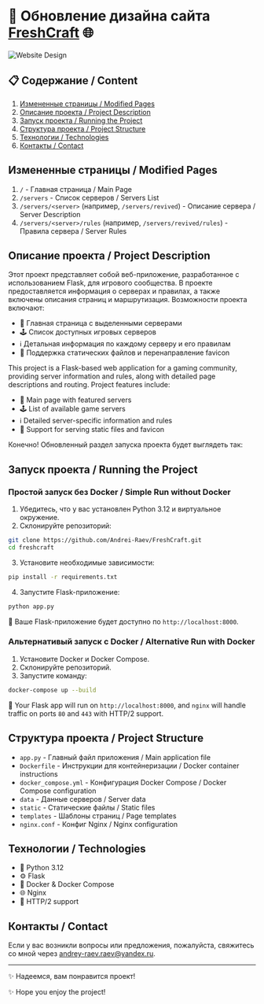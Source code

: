 # 🎨 Обновление дизайна сайта [FreshCraft](https://freshcraft.org/) 🌐

![Website Design](https://freshcraft.org/assets/images/logos/minecraft_fresh.png)

## 📋 Содержание / Content

1. [Измененные страницы / Modified Pages](#измененные-страницы--modified-pages)
2. [Описание проекта / Project Description](#описание-проекта--project-description)
3. [Запуск проекта / Running the Project](#запуск-проекта--running-the-project)
4. [Структура проекта / Project Structure](#структура-проекта--project-structure)
5. [Технологии / Technologies](#технологии--technologies)
6. [Контакты / Contact](#контакты--contact)

## Измененные страницы / Modified Pages

1. `/` - Главная страница / Main Page
2. `/servers` - Список серверов / Servers List
3. `/servers/<server>` (например, `/servers/revived`) - Описание сервера / Server Description
4. `/servers/<server>/rules` (например, `/servers/revived/rules`) - Правила сервера / Server Rules

## Описание проекта / Project Description

Этот проект представляет собой веб-приложение, разработанное с использованием Flask, для игрового сообщества. В проекте
предоставляется информация о серверах и правилах, а также включены описания страниц и маршрутизация. Возможности проекта
включают:

- 🌟 Главная страница с выделенными серверами
- 🕹️ Список доступных игровых серверов
- ℹ️ Детальная информация по каждому серверу и его правилам
- 📁 Поддержка статических файлов и перенаправление favicon

This project is a Flask-based web application for a gaming community, providing server information and rules, along with
detailed page descriptions and routing. Project features include:

- 🌟 Main page with featured servers
- 🕹️ List of available game servers
- ℹ️ Detailed server-specific information and rules
- 📁 Support for serving static files and favicon

Конечно! Обновленный раздел запуска проекта будет выглядеть так:

## Запуск проекта / Running the Project

### Простой запуск без Docker / Simple Run without Docker

1. Убедитесь, что у вас установлен Python 3.12 и виртуальное окружение.
2. Склонируйте репозиторий:

```bash
git clone https://github.com/Andrei-Raev/FreshCraft.git
cd freshcraft
```

3. Установите необходимые зависимости:

```bash
pip install -r requirements.txt
```

4. Запустите Flask-приложение:

```bash
python app.py
```

🌿 Ваше Flask-приложение будет доступно по `http://localhost:8000`.

### Альтернативый запуск с Docker / Alternative Run with Docker

1. Установите Docker и Docker Compose.
2. Склонируйте репозиторий.
3. Запустите команду:

```bash
docker-compose up --build
```

🍃 Your Flask app will run on `http://localhost:8000`, and `nginx` will handle traffic on ports `80` and `443` with
HTTP/2 support.

## Структура проекта / Project Structure

- `app.py` - Главный файл приложения / Main application file
- `Dockerfile` - Инструкции для контейнеризации / Docker container instructions
- `docker_compose.yml` - Конфигурация Docker Compose / Docker Compose configuration
- `data` - Данные серверов / Server data
- `static` - Статические файлы / Static files
- `templates` - Шаблоны страниц / Page templates
- `nginx.conf` - Конфиг Nginx / Nginx configuration

## Технологии / Technologies

- 🐍 Python 3.12
- ⚙️ Flask
- 🐳 Docker & Docker Compose
- 🌐 Nginx
- 🔄 HTTP/2 support

## Контакты / Contact

Если у вас возникли вопросы или предложения, пожалуйста, свяжитесь со мной
через [andrey-raev.raev@yandex.ru](mailto:andrey-raev.raev@yandex.ru).

---

✨ Надеемся, вам понравится проект!

✨ Hope you enjoy the project!